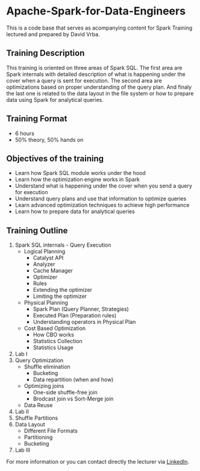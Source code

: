 # Apache-Spark-for-Data-Engineers
This is a code base that serves as acompanying content for Spark Training lectured and prepared by David Vrba.

## Training Description
This training is oriented on three areas of Spark SQL. The first area are Spark internals with detailed description of what is happening under the cover when a query is sent for execution. The second area are optimizations based on proper understanding of the query plan. And finaly the last one is related to the data layout in the file system or how to prepare data using Spark for analytical queries.

## Training Format
* 6 hours
* 50% theory, 50% hands on

## Objectives of the training
* Learn how Spark SQL module works under the hood
* Learn how the optimization engine works in Spark
* Understand what is happening under the cover when you send a query for execution
* Understand query plans and use that information to optimize queries
* Learn advanced optimization techniques to achieve high performance
* Learn how to prepare data for analytical queries

## Training Outline
1. Spark SQL internals - Query Execution
    * Logical Planning
        * Catalyst API
        * Analyzer
        * Cache Manager
        * Optimizer
        * Rules
        * Extending the optimizer
        * Limiting the optimizer
    * Physical Planning
        * Spark Plan (Query Planner, Strategies)
        * Executed Plan (Preparation rules)
        * Understanding operators in Physical Plan
    * Cost Based Optimization
        * How CBO works
        * Statistics Collection
        * Statistics Usage
2. Lab I
3. Query Optimization
    * Shuffle elimination
        * Bucketing
        * Data repartition (when and how)
    * Optimizing joins
        * One-side shuffle-free join
        * Brodcast join vs Sort-Merge join
    * Data Reuse
4. Lab II
5. Shuffle Partitions
6. Data Layout
    * Different File Formats
    * Partitioning
    * Bucketing
7. Lab III

For more information or you can contact directly the lecturer via <a href="http://www.linkedin.com/in/vrba-david" target="_blank"> LinkedIn</a>.
